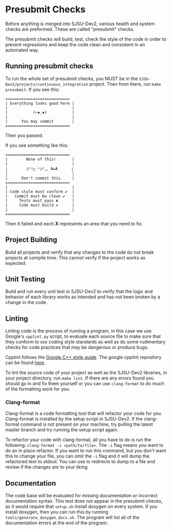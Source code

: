 # Presubmit Checks

Before anything is merged into SJSU-Dev2, various health and system checks are
preformed. These are called "presubmit" checks.

The presubmit checks will build, test, check the style of the code in order to
prevent regressions and keep the code clean and consistent in an automated way.

## Running presubmit checks

To run the whole set of presubmit checks, you MUST be in the
`SJSU-Dev2/projects/continuous_integration` project. Then from there, run
`make presubmit`. If you see this:

```console
============================
| Everything looks good here |
|                            |
|           (⌐▪_▪)           |
|                            |
|      You may commit        |
============================
```

Then you passed.

If you see something like this:

```console
============================
|        None of this!       |
|                            |
|        (╯°□ °)╯︵ ┻━┻      |
|                            |
|      Don't commit this     |
============================
|                            |
| Code style must conform ✔  |
|   Commit must be clean ✔   |
|     Tests must pass ✘      |
|     Code must build ✔      |
|                            |
============================
```

Then it failed and each **X** represents an area that you need to fix.

## Project Building

Build all projects and verify that any changes to the code do not break projects
at compile time. This cannot verify if the project works as expected.

## Unit Testing

Build and run every unit test in SJSU-Dev2 to verify that the logic and behavior
of each library works as intended and has not been broken by a change in the
code.

## Linting

Linting code is the process of running a program, in this case we use
Google's `cpplint.py` script, to evaluate each source file to make sure
that they conform to our coding style standards as well as do some
rudimentary checks for code practices that may be dangerous or produce
bugs.

Cpplint follows the [Google C++ style
guide](https://google.github.io/styleguide/cppguide.html). The google
cpplint repository can be found
[here](https://github.com/google/styleguide).

To lint the source code of your project as well as the SJSU-Dev2
libraries, in your project directory, run `make lint`. If there are any
errors found you should go in and fix them yourself or you can use
`clang-format` to do much of the formatting work for you.

### Clang-format

Clang-format is a code formatting tool that will refactor your code for
you. Clang-format is installed by the setup script in SJSU-Dev2. If the
clang-format command is not present on your machine, try pulling the
latest master branch and try running the setup script again.

To refactor your code with clang-format, all you have to do is run the
following: `clang-format -i <path/to/file>`. The `-i` flag means you
want to do an in place refactor. If you want to run this command, but
you don't want this to change your file, you can omit the `-i` flag and
it will dump the refactored text to stdout. You can use io redirects to
dump to a file and review if the changes are to your liking.

## Documentation

The code base will be evaluated for missing documentation or incorrect
documentation syntax. This test does not appear in the presubmit checks, as it
would require that `setup.sh` install doxygen on every system. If you install
doxygen, then you can run this by running `tools/generate_doxygen_docs.sh`.
The program will list all of the documentation errors at the end of the program.
